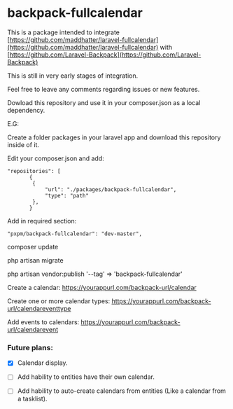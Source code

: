 # backpack-fullcalendar

This is a package intended to integrate [https://github.com/maddhatter/laravel-fullcalendar](https://github.com/maddhatter/laravel-fullcalendar) with [https://github.com/Laravel-Backpack](https://github.com/Laravel-Backpack)

This is still in very early stages of integration.

Feel free to leave any comments regarding issues or new features.


Dowload this repository and use it in your composer.json as a local dependency.

E.G:

Create a folder packages in your laravel app and download this repository inside of it.

Edit your composer.json and add: 

```
"repositories": [
       {
        {
            "url": "./packages/backpack-fullcalendar",
            "type": "path"
        },
       }
```

Add in required section:

```
"pxpm/backpack-fullcalendar": "dev-master",
```

composer update

php artisan migrate

php artisan vendor:publish '--tag' => 'backpack-fullcalendar'

Create a calendar: https://yourappurl.com/backpack-url/calendar

Create one or more calendar types: https://yourappurl.com/backpack-url/calendareventtype

Add events to calendars: https://yourappurl.com/backpack-url/calendarevent

### Future plans:

- [x] Calendar display.
- [ ] Add hability to entities have their own calendar.
- [ ] Add hability to auto-create calendars from entities (Like a calendar from a tasklist).


